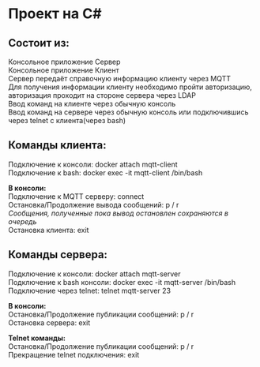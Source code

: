 Проект на C#<br>
======
Состоит из:<br>
------
Консольное приложение Сервер<br>
Консольное приложение Клиент<br>
Сервер передаёт справочную информацию клиенту через MQTT<br>
Для получения информации клиенту необходимо пройти авторизацию, авторизация проходит на стороне сервера через LDAP<br>
Ввод команд на клиенте через обычную консоль<br>
Ввод команд на сервере через обычную консоль или подключившись через telnet с клиента(через bash)<br>


Команды клиента:<br>
------
Подключение к консоли: docker attach mqtt-client<br>
Подключение к bash:  docker exec -it mqtt-client /bin/bash<br>

**В консоли:**<br>
Подключение к MQTT серверу: connect<br>
Остановка/Продолжение вывода сообщений: p / r<br>
<em>Сообщения, полученные пока вывод остановлен сохраняются в очередь</em><br>
Остановка клиента: exit<br>


Команды сервера:<br>
-------
Подключение к консоли: docker attach mqtt-server<br>
Подключение к bash консоли:  docker exec -it mqtt-server /bin/bash<br>
Подключение через telnet: telnet mqtt-server 23<br>

**В консоли:**<br>
Остановка/Продолжение публикации сообщений: p / r<br>
Остановка сервера: exit<br>

**Telnet команды:**<br>
Остановка/Продолжение публикации сообщений: p / r<br>
Прекращение telnet подключения: exit<br>
